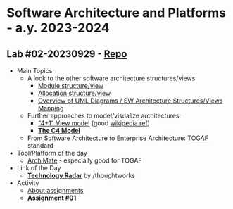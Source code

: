 # Software Architecture and Platforms - a.y. 2023-2024

## Lab #02-20230929 - [Repo](https://github.com/pslab-unibo/sap-2023-2024.git) 

- Main Topics
	- A look to the other software architecture structures/views
		- [Module structure/view](https://docs.google.com/document/d/1PsAoQMv4trzfSIwfQmKCBJkJ0bUiqaQHKGTzyMkWDuM/edit?usp=sharing)
		- [Allocation structure/view](https://docs.google.com/document/d/1yAUIURKJQyFNUQMwaxCG196h9Zj9wChyWsmCsVUITec/edit?usp=sharing)   
		- [Overview of UML Diagrams / SW Architecture Structures/Views Mapping
](https://docs.google.com/document/d/1jMrBDthHbVp2ngmdCZfxooe76mnV3En7efdcZV33w54/edit?usp=sharing) 
	- Further approaches to model/visualize architectures:
		- ["4+1" View model](https://arxiv.org/ftp/arxiv/papers/2006/2006.04975.pdf) (good [wikipedia ref](https://en.wikipedia.org/wiki/4%2B1_architectural_view_model))
		- **[The C4 Model](https://c4model.com/)**  
	- From Software Architecture to Enterprise Architecture: [TOGAF](https://www.opengroup.org/togaf) standard	
- Tool/Platform of the day
	- [ArchiMate](https://www.archimatetool.com/) - especially good for TOGAF
- Link of the Day
	- **[Technology Radar](https://www.thoughtworks.com/radar)** by /thoughtworks  
- Activity
	- [About assignments](https://github.com/pslab-unibo/sap-2023-2024/blob/master/Assignments/Assignment-desc.md) 
	- [**Assignment #01**](https://github.com/pslab-unibo/sap-2023-2024/blob/master/Assignments/Assignment%20#1%20-%2020230929.md)

 
	
	
	
		
		
		
		
